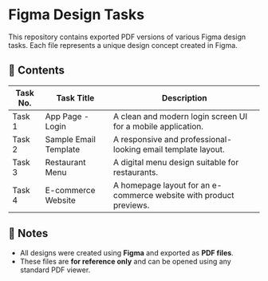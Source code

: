# Figma Design Tasks

This repository contains exported PDF versions of various Figma design tasks. Each file represents a unique design concept created in Figma.

## 📁 Contents

| Task No. | Task Title             | Description                        |
|----------|------------------------|------------------------------------|
| Task 1   | App Page - Login       | A clean and modern login screen UI for a mobile application. |
| Task 2   | Sample Email Template  | A responsive and professional-looking email template layout. |
| Task 3   | Restaurant Menu        | A digital menu design suitable for restaurants. |
| Task 4   | E-commerce Website     | A homepage layout for an e-commerce website with product previews. |

## 📌 Notes

- All designs were created using **Figma** and exported as **PDF files**.
- These files are **for reference only** and can be opened using any standard PDF viewer.
